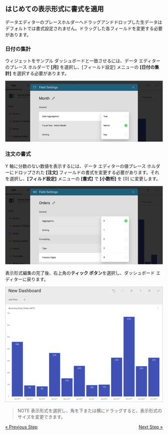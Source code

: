 ## はじめての表示形式に書式を適用 

データエディターのプレースホルダーへドラッグアンドドロップした生データはデフォルトでは書式設定されません。ドラッグした各フィールドを変更する必要があります。

### 日付の集計

ウィジェットをサンプル ダッシュボードと一致させるには、データ エディターのプレース ホルダーで **[月]** を選択し、[フィールド設定] メニューの **[日付の集計]** を選択する必要があります。

![ManufacturingDateAggregationChange\_All](images/ManufacturingDateAggregationChange_All.png)

### 注文の書式

Y 軸に分数のない数値を表示するには、データ エディターの値プレース ホルダーにドロップされた **[注文]** フィールドの書式を変更する必要があります。それを選択し、**[フィルド設定]** メニューの **[書式]** で **[小数桁]** を [0] に変更します。

![ManufacturingFormattingOrders\_All](images/ManufacturingFormattingOrders_All.png)

表示形式編集の完了後、右上角の**ティック ボタン**を選択し、ダッシュボード エディターに戻ります。

![ManufacturingWidgetInDashboardEditor\_All](images/ManufacturingWidgetInDashboardEditor_All.png)

>NOTE
>表示形式を選択し、角を下または横にドラッグすると、表示形式のサイズを変更できます。

<style>
.previous {
    text-align: left
}

.next {
    float: right
}

</style>

<a href="manufacturing-selecting-data-visualization.md" class="previous">&laquo; Previous Step</a>
<a href="manufacturing-applying-theme.md" class="next">Next Step &raquo;</a>